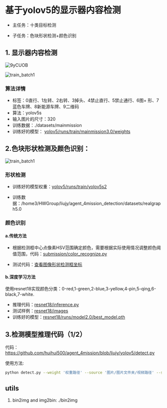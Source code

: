 # 基于yolov5的显示器内容检测

+ 主任务：十类目标检测

+ 子任务：色块形状检测+颜色识别

## 1. 显示器内容检测

![9yCUOB](https://ossjiyaoliu.oss-cn-beijing.aliyuncs.com/uPic/9yCUOB.jpg)

![train_batch1](https://ossjiyaoliu.oss-cn-beijing.aliyuncs.com/uPic/train_batch1.jpg)

### 算法详情

+ 标签：0直行、1左转、2右转、3掉头、4禁止直行、5禁止通行、6图+ 形、7蓝色车牌、8新能源车牌、9二维码
+ 算法：yolov5s
+ 输入图片的尺寸：320
+ 训练数据：./datasets/mainmission
+ 训练好的模型： [yolov5/runs/train/mainmission3.0/weights](https://github.com/huihui500/agent_4mission/tree/liujy/yolov5/runs/train/mainmission3.0/weights)

## 2.色块形状检测及颜色识别：

![train_batch1](https://ossjiyaoliu.oss-cn-beijing.aliyuncs.com/uPic/train_batch0.jpg)

### 形状检测

+ 训练好的模型权重：[yolov5/runs/train/yolov5s2](https://github.com/huihui500/agent_4mission/tree/liujy/yolov5/runs/train/yolov5s2)

+ 训练数据：/home3/HWGroup/liujy/agent_4mission_detection/datasets/realgraph5.0

### 颜色识别

#### a.传统方法


+ 根据检测框中心点像素HSV范围确定颜色，需要根据实际使用情况调整颜色阈值范围，代码：[submission/color_recognize.py](https://github.com/huihui500/agent_4mission/blob/liujy/submission/color_recognize.py)

+ 测试代码：[查看图像形状检测框坐标](https://github.com/huihui500/agent_4mission/blob/liujy/yolov5/location.ipynb)

#### b.深度学习方法

使用resnet18实现颜色分类：0-red,1-green,2-blue,3-yellow,4-pin,5-qing,6-black,7-white.

+ 推理代码：[resnet18/inference.py](https://github.com/huihui500/agent_4mission/blob/liujy/resnet18/inference.py)
+ 测试样例：[resnet18/images](https://github.com/huihui500/agent_4mission/tree/liujy/resnet18/images)
+ 训练好的模型：[resnet18/runs/model2.0/best_model.pth](https://github.com/huihui500/agent_4mission/blob/liujy/resnet18/runs/model2.0/best_model.pth)

## 3.检测模型推理代码（1/2）

代码：https://github.com/huihui500/agent_4mission/blob/liujy/yolov5/detect.py

使用方法:

```bash
python detect.py --weight '权重路径' --source '图片/图片文件夹/视频路径' --save-txt --save-conf --img-size 320
```


## utils

1. bin2img and img2bin: ./bin2img



